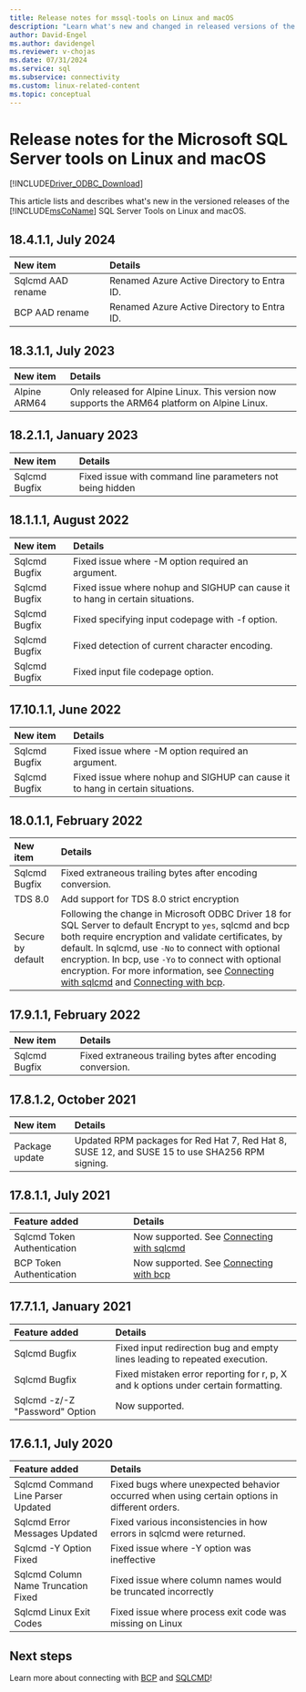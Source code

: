 ```yaml
---
title: Release notes for mssql-tools on Linux and macOS
description: "Learn what's new and changed in released versions of the Microsoft SQL Server Tools."
author: David-Engel
ms.author: davidengel
ms.reviewer: v-chojas
ms.date: 07/31/2024
ms.service: sql
ms.subservice: connectivity
ms.custom: linux-related-content
ms.topic: conceptual
---
```

# Release notes for the Microsoft SQL Server tools on Linux and macOS

[!INCLUDE[Driver_ODBC_Download](../../../includes/driver_odbc_download.md)]

This article lists and describes what's new in the versioned releases of the [!INCLUDE[msCoName](../../../includes/msconame-md.md)] SQL Server Tools on Linux and macOS.

## 18.4.1.1, July 2024

| New item | Details |
| :------- | :------ |
| Sqlcmd AAD rename | Renamed Azure Active Directory to Entra ID. |
| BCP AAD rename | Renamed Azure Active Directory to Entra ID. |

## 18.3.1.1, July 2023

| New item | Details |
| :------- | :------ |
| Alpine ARM64 | Only released for Alpine Linux. This version now supports the ARM64 platform on Alpine Linux. |

## 18.2.1.1, January 2023

| New item | Details |
| :------- | :------ |
| Sqlcmd Bugfix | Fixed issue with command line parameters not being hidden |

## 18.1.1.1, August 2022

| New item | Details |
| :------- | :------ |
| Sqlcmd Bugfix | Fixed issue where -M option required an argument. |
| Sqlcmd Bugfix | Fixed issue where nohup and SIGHUP can cause it to hang in certain situations. |
| Sqlcmd Bugfix | Fixed specifying input codepage with -f option. |
| Sqlcmd Bugfix | Fixed detection of current character encoding. |
| Sqlcmd Bugfix | Fixed input file codepage option. |

## 17.10.1.1, June 2022

| New item | Details |
| :------- | :------ |
| Sqlcmd Bugfix | Fixed issue where -M option required an argument. |
| Sqlcmd Bugfix | Fixed issue where nohup and SIGHUP can cause it to hang in certain situations. |

## 18.0.1.1, February 2022

| New item | Details |
| :------- | :------ |
| Sqlcmd Bugfix | Fixed extraneous trailing bytes after encoding conversion. |
| TDS 8.0 | Add support for TDS 8.0 strict encryption |
| Secure by default | Following the change in Microsoft ODBC Driver 18 for SQL Server to default Encrypt to `yes`, sqlcmd and bcp both require encryption and validate certificates, by default. In sqlcmd, use `-No` to connect with optional encryption. In bcp, use `-Yo` to connect with optional encryption. For more information, see [Connecting with sqlcmd](connecting-with-sqlcmd.md) and [Connecting with bcp](connecting-with-bcp.md). |

## 17.9.1.1, February 2022

| New item | Details |
| :------- | :------ |
| Sqlcmd Bugfix | Fixed extraneous trailing bytes after encoding conversion. |

## 17.8.1.2, October 2021

| New item | Details |
| :------- | :------ |
| Package update | Updated RPM packages for Red Hat 7, Red Hat 8, SUSE 12, and SUSE 15 to use SHA256 RPM signing. |

## 17.8.1.1, July 2021

| Feature added | Details |
| :------------ | :------ |
| Sqlcmd Token Authentication | Now supported. See [Connecting with sqlcmd](connecting-with-sqlcmd.md) |
| BCP Token Authentication | Now supported. See [Connecting with bcp](connecting-with-bcp.md) |

## 17.7.1.1, January 2021

| Feature added | Details |
| :------------ | :------ |
| Sqlcmd Bugfix | Fixed input redirection bug and empty lines leading to repeated execution. |
| Sqlcmd Bugfix | Fixed mistaken error reporting for r, p, X and k options under certain formatting. |
| Sqlcmd -z/-Z "Password" Option | Now supported. |

## 17.6.1.1, July 2020

| Feature added | Details |
| :------------ | :------ |
| Sqlcmd Command Line Parser Updated | Fixed bugs where unexpected behavior occurred when using certain options in different orders. |
| Sqlcmd Error Messages Updated | Fixed various inconsistencies in how errors in sqlcmd were returned. |
| Sqlcmd -Y Option Fixed | Fixed issue where -Y option was ineffective |
| Sqlcmd Column Name Truncation Fixed | Fixed issue where column names would be truncated incorrectly |
| Sqlcmd Linux Exit Codes | Fixed issue where process exit code was missing on Linux |

## Next steps

Learn more about connecting with [BCP](connecting-with-bcp.md) and [SQLCMD](connecting-with-sqlcmd.md)!
